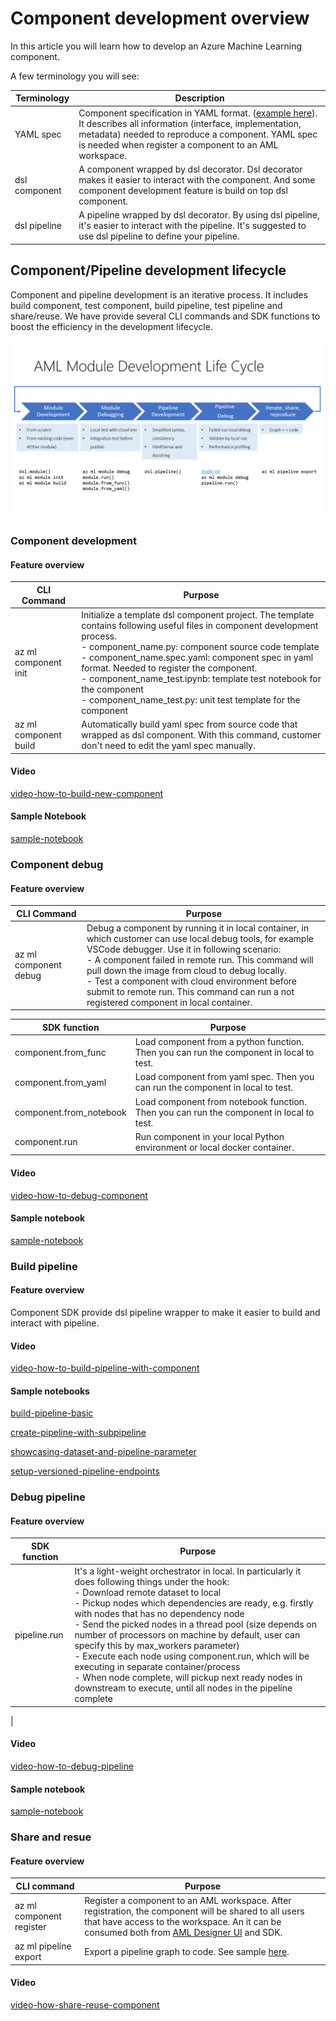 # Component development overview

In this article you will learn how to develop an Azure Machine Learning component.



A few terminology you will see: 

|Terminology|Description|
| -----------| ----------- |
|YAML spec| Component specification in YAML format. ([example here](https://github.com/Azure/DesignerPrivatePreviewFeatures/blob/master/azureml-components/docs/component-spec-definition.md)). It describes all information (interface, implementation, metadata) needed to reproduce a component. YAML spec is needed when register a component to an AML workspace. 
|dsl component|A component wrapped by dsl decorator. Dsl decorator makes it easier to interact with the component. And some component development feature is build on top dsl component.|
|dsl pipeline|A pipeline wrapped by dsl decorator. By using dsl pipeline, it's easier to interact with the pipeline. It's suggested to use dsl pipeline to define your pipeline.|




## Component/Pipeline development lifecycle
Component and pipeline development is an iterative process. It includes build component, test component, build pipeline, test pipeline and share/reuse. We have provide several CLI commands and SDK functions to boost the efficiency in the development lifecycle.

![component-management-lifecycle](./components/media/component-lifecycle.png)

### Component development

#### Feature overview

|CLI Command|Purpose|
| -----------| ----------- |
|az ml component init| Initialize a template dsl component project. The template contains following useful files in component development process. <br /> - component_name.py: component source code template <br /> - component_name.spec.yaml: component spec in yaml format. Needed to register the component. <br /> - component_name_test.ipynb: template test notebook for the component <br /> - component_name_test.py: unit test template for the component  |
|az ml component build|Automatically build yaml spec from source code that wrapped as dsl component. With this command, customer don't need to edit the yaml spec manually. |

#### Video

[video-how-to-build-new-component]()

#### Sample Notebook

[sample-notebook]()




### Component debug


#### Feature overview
|CLI Command|Purpose|
| -----------| ----------- |
|az ml component debug|Debug a component by running it in local container, in which customer can use local debug tools, for example VSCode debugger. Use it in following scenario: <br />  - A component failed in remote run. This command will pull down the image from cloud to debug locally.  <br />  - Test a component with cloud environment before submit to remote run. This command can run a not registered component in local container.|

|SDK function|Purpose|
| -----------| ----------- |
|component.from_func|Load component from a python function. Then you can run the component in local to test.|
|component.from_yaml|Load component from yaml spec. Then you can run the component in local to test. |
|component.from_notebook|Load component from notebook function. Then you can run the component in local to test.|
|component.run|Run component in your local Python environment or local docker container.|

#### Video

[video-how-to-debug-component]()


#### Sample notebook

[sample-notebook]()



### Build pipeline

#### Feature overview

Component SDK provide dsl pipeline wrapper to make it easier to build and interact with pipeline. 

#### Video 

[video-how-to-build-pipeline-with-component]()

#### Sample notebooks

[build-pipeline-basic](https://github.com/Azure/DesignerPrivatePreviewFeatures/blob/sdkpreview/azureml-components/samples/get-started.ipynb)

[create-pipeline-with-subpipeline](https://github.com/Azure/DesignerPrivatePreviewFeatures/blob/sdkpreview/azureml-components/samples/create-pipeline-with-subpipeline.ipynb)

[showcasing-dataset-and-pipeline-parameter](https://github.com/Azure/DesignerPrivatePreviewFeatures/blob/sdkpreview/azureml-components/samples/showcasing-dataset-and-pipelineparameter.ipynb)

[setup-versioned-pipeline-endpoints](https://github.com/Azure/DesignerPrivatePreviewFeatures/blob/sdkpreview/azureml-components/samples/setup-versioned-pipeline-endpoints.ipynb)



### Debug pipeline
#### Feature overview
|SDK function|Purpose|
| -----------| ----------- |
|pipeline.run|It's a light-weight orchestrator in local. In particularly it does following things under the hook: <br /> -  Download remote dataset to local <br /> - Pickup nodes which dependencies are ready, e.g. firstly with nodes that has no dependency node  <br /> - Send the picked nodes in a thread pool (size depends on number of processors on machine by default, user can specify this by max_workers parameter)  <br /> - Execute each node using component.run, which will be executing in separate container/process  <br /> - When node complete, will pickup next ready nodes in downstream to execute, until all nodes in the pipeline complete
|


#### Video
[video-how-to-debug-pipeline]()

#### Sample notebook


[sample-notebook]()


### Share and resue


#### Feature overview
|CLI command|Purpose|
| -----------| ----------- |
|az ml component register|Register a component to an AML workspace. After registration, the component will be shared to all users that have access to the workspace. An it can be consumed both from [AML Designer UI](https://ml.azure.com/) and SDK.|
|az ml pipeline export|Export a pipeline graph to code. See sample [here](). |


#### Video
[video-how-share-reuse-component]()
